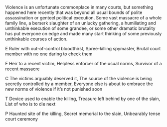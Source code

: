 Violence is an unfortunate commonplace in many courts, but something happened here recently that was beyond all usual bounds of polite assassination or genteel political execution. Some vast massacre of a whole family line, a berserk slaughter of an unlucky gathering, a humiliating and unthinkable execution of some grandee, or some other dramatic brutality has put everyone on edge and made many start thinking of some previously unthinkable courses of action.

E Ruler with out-of-control bloodthirst, Spree-killing spymaster, Brutal court member with no one daring to check them

F Heir to a recent victim, Helpless enforcer of the usual norms, Survivor of a recent massacre

C The victims arguably deserved it, The source of the violence is being secretly controlled by a member, Everyone else is about to embrace the new norms of violence if it’s not punished soon

T Device used to enable the killing, Treasure left behind by one of the slain, List of who is to die next

P Haunted site of the killing, Secret memorial to the slain, Unbearably tense court ceremony